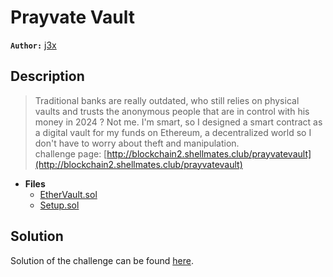 # Prayvate Vault

**`Author:`** [j3x]()

## Description

> Traditional banks are really outdated, who still relies on physical vaults and trusts the anonymous people that are in control with his money in 2024 ? Not me. I'm smart, so I designed a smart contract as a digital vault for my funds on Ethereum, a decentralized world so I don't have to worry about theft and manipulation.  
> challenge page: [http://blockchain2.shellmates.club/prayvatevault](http://blockchain2.shellmates.club/prayvatevault)
   




- **Files** 
 	- [EtherVault.sol](contracts/EtherVault.sol)
	- [Setup.sol](contracts/Setup.sol)  





## Solution
Solution of the challenge can be found [here](solution/).
